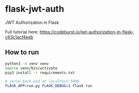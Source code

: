 # flask-jwt-auth

JWT Authorization in Flask

Full tutorial here:
https://codeburst.io/jwt-authorization-in-flask-c63c1acf4eeb
## How to run

``` bash
python3 -m venv venv
source venv/bin/activate
pip3 install -r requirements.txt

# serve back-end at localhost:5000
FLASK_APP=run.py FLASK_DEBUG=1 flask run
```
